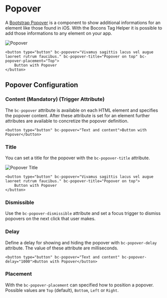 # Popover

A [Bootstrap Popover](https://getbootstrap.com/docs/4.0/components/popovers/) is a component to show additional informations for an element like those found in iOS. With the Bocons Tag Helper it is possible to add those informations to any element on your app.

![Popover](https://raw.githubusercontent.com/brecons/bootstrap-tag-helper/master/docs/images/popover_01.PNG)

```markup
<button type="button" bc-popover="Vivamus sagittis lacus vel augue laoreet rutrum faucibus." bc-popover-title="Popover on top" bc-popover-placement="Top">
    Button with Popover
</button>
```

## Popover Configuration

### Content (Mandatory) (Trigger Attribute)

The `bc-popover` attribute is available on each HTML element and specifies the popover content. After these attribute is set for an element further attributes are available to concretize the popover definition.

```markup
<button type="button" bc-popover="Text and content">Button with Popover</button>
```

### Title

You can set a title for the popover with the `bc-popover-title` attribute.

![Popover Title](https://raw.githubusercontent.com/brecons/bootstrap-tag-helper/master/docs/images/popover_02.PNG)

```markup
<button type="button" bc-popover="Vivamus sagittis lacus vel augue laoreet rutrum faucibus." bc-popover-title="Popover on top">
    Button with Popover
</button>
```

### Dismissible

Use the `bc-popover-dismissible` attribute and set a focus trigger to dismiss popovers on the next click that user makes.

### Delay

Define a delay for showing and hiding the popover with `bc-popover-delay` attribute. The value of these attribute are milliseconds.

```markup
<button type="button" bc-popover="Text and content" bc-popover-delay="1000">Button with Popover</button>
```

### Placement

With the `bc-popover-placement` can specified how to position a popover. Possible values are `Top` (default), `Bottom`, `Left` or `Right`.